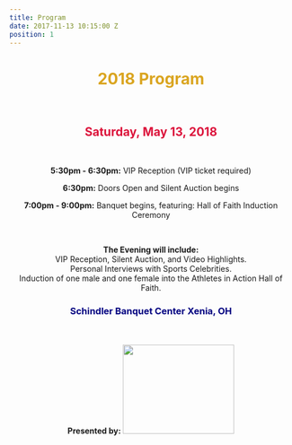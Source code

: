 ```yaml
---
title: Program
date: 2017-11-13 10:15:00 Z
position: 1
---
```


<div style="text-align: center;">

<h1><b>
<font color="GoldenRod">2018 Program</font>
</b>
</h1>
</div>
<br>
<div style="text-align: center;">
<h2><b>
<font color="Crimson">Saturday, May 13, 2018</font> </b>
</h2>
<br>

<div style="text-align: center;">
<p><b>5:30pm - 6:30pm:</b>
VIP Reception (VIP ticket required)</p>
<p><b>6:30pm:</b>
Doors Open and Silent Auction begins</p>
<p><b>7:00pm - 9:00pm:</b>
Banquet begins, featuring:
Hall of Faith Induction Ceremony</p>
<br>
<p><b>The Evening will include:</b><br>
VIP Reception, Silent Auction, and Video Highlights.
<br>Personal Interviews with Sports Celebrities.
<br>Induction of one male and one female into the Athletes in Action Hall of Faith.</p>
<h3><b>
<font color="Navy"> Schindler Banquet Center Xenia, OH</font></b>
</h3>
<br>
<br>
<b>Presented by:</b>
<img src="http://goaia.org/Media/Default/Events/NOC/sponsors/rl_carriers.png" height="159" width="198">
</div>